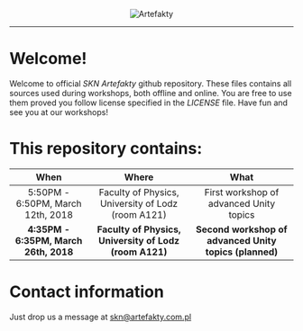 <p align="center"><img src="http://artefakty.com.pl/logo.png" alt="Artefakty"></p>

---

# Welcome!

Welcome to official *SKN Artefakty* github repository. These files contains all sources used during workshops, both offline and online. You are free to use them proved you follow license specified in the *LICENSE* file. Have fun and see you at our workshops!

# This repository contains:

When | Where | What
:---: | :---: | :---:
5:50PM - 6:50PM, March 12th, 2018|Faculty of Physics, University of Lodz (room A121)|First workshop of advanced Unity topics
**4:35PM - 6:35PM, March 26th, 2018**|**Faculty of Physics, University of Lodz (room A121)**|**Second workshop of advanced Unity topics (planned)**

# Contact information

Just drop us a message at skn@artefakty.com.pl
